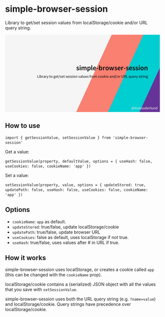 # simple-browser-session

Library to get/set session values from localStorage/cookie and/or URL query string.

![simple-browser-session](docs/simple-browser-session_github_preview.jpg)


## How to use

    import { getSessionValue, setSessionValue } from 'simple-browser-session'

Get a value:

    getSessionValue(property, defaultValue, options = { useHash: false, useCookies: false, cookieName: 'app' })

Set a value:

    setSessionValue(property, value, options = { updateStored: true, updatePath: false, useHash: false, useCookies: false, cookieName: 'app' })


## Options

- `cookieName`: `app` as default.
- `updateStored`: true/false, update localStorage/cookie
- `updatePath`: true/false, update browser URL
- `useCookies`: false as default, uses localStorage if not true.
- `useHash`: true/false, uses values after # in URL if true.


## How it works

simple-browser-session uses localStorage, or creates a cookie called `app` (this can be changed with the `cookieName` prop).

localStorage/cookie contains a (serialized) JSON object with all the values that you save with `setSessionValue`.

simple-browser-session uses both the URL query string (e.g. `?name=value`) and localStorage/cookie. Query strings have precedence over localStorage/cookie.
